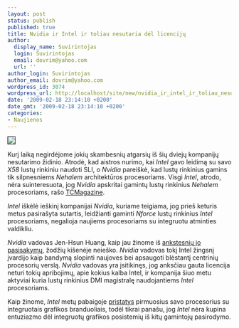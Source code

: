```yaml
---
layout: post
status: publish
published: true
title: Nvidia ir Intel ir toliau nesutaria dėl licencijų
author:
  display_name: Suvirintojas
  login: Suvirintojas
  email: dovrim@yahoo.com
  url: ''
author_login: Suvirintojas
author_email: dovrim@yahoo.com
wordpress_id: 3074
wordpress_url: http://localhost/site/new/nvidia_ir_intel_ir_toliau_nesutaria_del_licenciju/
date: '2009-02-18 23:14:10 +0200'
date_gmt: '2009-02-18 23:14:10 +0200'
categories:
- Naujienos
---
```

<div class="imgright"><img src="http://svarke.technews.lt/intel-nvidia-war.jpg" border="1" /></div>
<p>Kurį laiką negirdėjome jokių skambesnių atgarsių iš šių dviejų kompanijų nesutarimo židinio. Atrodė, kad aistros nurimo, kai <i>Intel</i> gavo leidimą su savo <i>X58</i> lustų rinkiniu naudoti SLI, o <i>Nvidia</i> pareiškė, kad lustų rinkinius gamins tik silpnesniems <i>Nehalem</i> architektūros procesoriams. Visgi <i>Intel</i>, atrodo, nėra suinteresuota, jog <i>Nvidia</i> apskritai gamintų lustų rinkinius <i>Nehalem</i> procesoriams, rašo <a class="ns" href="http://www.tcmagazine.com/comments.php?shownews=24712&catid=6">TCMagazine</a>.</p>
<p><i>Intel</i> iškėlė ieškinį kompanijai <i>Nvidia</i>, kuriame teigiama, jog prieš keturis metus pasirašyta sutartis, leidžianti gaminti <i>Nforce</i> lustų rinkinius <i>Intel</i> procesoriams, negalioja naujiems procesoriams su integruotu atminties valdikliu.</p>
<p><i>Nvidia</i> vadovas Jen-Hsun Huang, kaip jau žinome iš <a class="ns" href="http://www.technews.lt/tekstas/Nvidia_pries_Intel.html;;">ankstesnių jo pasisakymų</a>, žodžių kišenėje neieško. <i>Nvidia</i> vadovas tokį Intel žingsnį įvardijo kaip bandymą slopinti naujoves bei apsaugoti blėstantį centrinių procesorių verslą. <i>Nvidia</i> vadovas yra įsitikinęs, jog anksčiau gauta licencija neturi tokių apribojimų, apie kokius kalba Intel, ir kompanija šiuo metu aktyviai kuria lustų rinkinius DMI magistralę naudojantiems <i>Intel</i> procesoriams.</p>
<p>Kaip žinome, <i>Intel</i> metų pabaigoje <a class="ns" href="http://www.technews.lt/tekstas/Intel_pademonstravo_pirmuosius_32_nm_Westmere_procesorius.html;;">pristatys</a> pirmuosius savo procesorius su integruotais grafikos branduoliais, todėl tikrai panašu, jog <i>Intel</i> nėra kupina entuziazmo dėl integruotų grafikos posistemių iš kitų gamintojų pasirodymo.</p>
